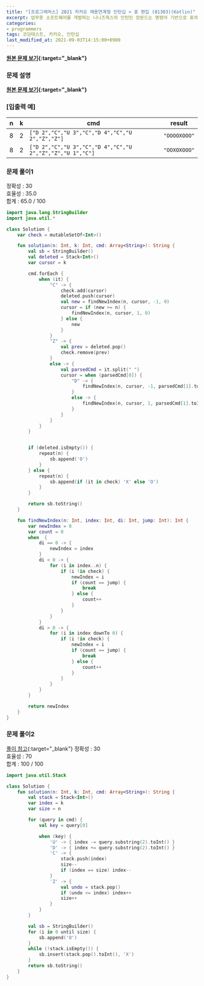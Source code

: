```yaml
---
title: "[프로그래머스] 2021 카카오 채용연계형 인턴십 > 표 편집 (81303)(Kotlin)"
excerpt: 업무용 소프트웨어를 개발하는 니니즈웍스의 인턴인 앙몬드는 명령어 기반으로 표의 행을 선택, 삭제, 복구하는 프로그램을 작성하는 과제를 맡았습니다. 세부 요구 사항은 다음과 같습니다
categories:
- programmers
tags: 코딩테스트, 카카오, 인턴십
last_modified_at: 2021-09-03T14:15:00+0900
---
```


**[원본 문제 보기](https://programmers.co.kr/learn/courses/30/lessons/81303?language=kotlin){:target="_blank"}**


### 문제 설명

**[원본 문제 보기](https://programmers.co.kr/learn/courses/30/lessons/81303?language=kotlin){:target="_blank"}**



### **[입출력 예]**

| n    | k    | cmd                                                       | result       |
| ---- | ---- | --------------------------------------------------------- | ------------ |
| 8    | 2    | `["D 2","C","U 3","C","D 4","C","U 2","Z","Z"]`           | `"OOOOXOOO"` |
| 8    | 2    | `["D 2","C","U 3","C","D 4","C","U 2","Z","Z","U 1","C"]` | `"OOXOXOOO"` |




### 문제 풀이1

정확성 : 30 <br/>
효율성 : 35.0 <br/>
합계 : 65.0 / 100 <br/>

```kotlin
import java.lang.StringBuilder
import java.util.*

class Solution {
    var check = mutableSetOf<Int>()

    fun solution(n: Int, k: Int, cmd: Array<String>): String {
        val sb = StringBuilder()
        val deleted = Stack<Int>()
        var cursor = k

        cmd.forEach {
            when (it) {
                "C" -> {
                    check.add(cursor)
                    deleted.push(cursor)
                    val new = findNewIndex(n, cursor, -1, 0)
                    cursor = if (new >= n) {
                        findNewIndex(n, cursor, 1, 0)
                    } else {
                        new
                    }
                }
                "Z" -> {
                    val prev = deleted.pop()
                    check.remove(prev)
                }
                else -> {
                    val parsedCmd = it.split(" ")
                    cursor = when (parsedCmd[0]) {
                        "D" -> {
                            findNewIndex(n, cursor, -1, parsedCmd[1].toInt())
                        }
                        else -> {
                            findNewIndex(n, cursor, 1, parsedCmd[1].toInt())
                        }
                    }
                }
            }
        }


        if (deleted.isEmpty()) {
            repeat(n) {
                sb.append('O')
            }
        } else {
            repeat(n) {
                sb.append(if (it in check) 'X' else 'O')
            }
        }

        return sb.toString()
    }

    fun findNewIndex(n: Int, index: Int, di: Int, jump: Int): Int {
        var newIndex = 0
        var count = 0
        when  {
            di == 0 -> {
                newIndex = index
            }
            di < 0 -> {
                for (i in index..n) {
                    if (i !in check) {
                        newIndex = i
                        if (count == jump) {
                            break
                        } else {
                            count++
                        }
                    }
                }
            }
            di > 0 -> {
                for (i in index downTo 0) {
                    if (i !in check) {
                        newIndex = i
                        if (count == jump) {
                            break
                        } else {
                            count++
                        }
                    }
                }
            }
        }

        return newIndex
    }
}
```



### 문제 풀이2

[풀이 참고](https://haeng-on.tistory.com/m/54){:target="_blank"}
정확성 : 30 <br/>
효율성 : 70 <br/>
합계 : 100 / 100 <br/>

```kotlin
import java.util.Stack

class Solution {
    fun solution(n: Int, k: Int, cmd: Array<String>): String {
        val stack = Stack<Int>()
        var index = k
        var size = n

        for (query in cmd) {
            val key = query[0]

            when (key) {
                'U' -> { index -= query.substring(2).toInt() }
                'D' -> { index += query.substring(2).toInt() }
                'C' -> {
                    stack.push(index)
                    size--
                    if (index == size) index--
                }
                'Z' -> {
                    val undo = stack.pop()
                    if (undo <= index) index++
                    size++
                }
            }
        }

        val sb = StringBuilder()
        for (i in 0 until size) {
            sb.append('O')
        }
        while (!stack.isEmpty()) {
            sb.insert(stack.pop().toInt(), 'X')
        }
        return sb.toString()
    }
}
```

